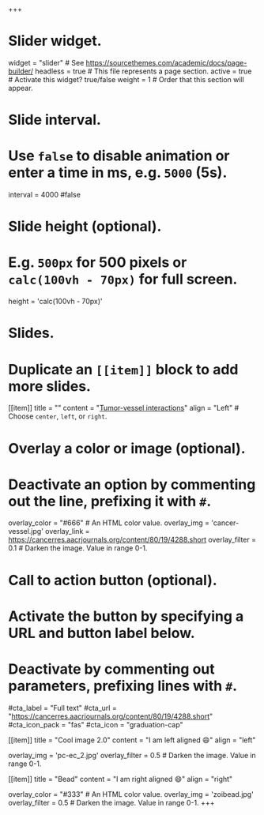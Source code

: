 +++
# Slider widget.
widget = "slider"  # See https://sourcethemes.com/academic/docs/page-builder/
headless = true  # This file represents a page section.
active = true  # Activate this widget? true/false
weight = 1  # Order that this section will appear.

# Slide interval.
# Use `false` to disable animation or enter a time in ms, e.g. `5000` (5s).
interval = 4000
#false

# Slide height (optional).
# E.g. `500px` for 500 pixels or `calc(100vh - 70px)` for full screen.
height = 'calc(100vh - 70px)'

# Slides.
# Duplicate an `[[item]]` block to add more slides.
[[item]]
  title = ""
  content = "[Tumor-vessel interactions](https://cancerres.aacrjournals.org/content/80/19/4288.short)"
  align = "Left"  # Choose `center`, `left`, or `right`.
  
  # Overlay a color or image (optional).
  #   Deactivate an option by commenting out the line, prefixing it with `#`.
  overlay_color = "#666"  # An HTML color value.
  overlay_img = 'cancer-vessel.jpg'
  overlay_link = https://cancerres.aacrjournals.org/content/80/19/4288.short
  overlay_filter = 0.1  # Darken the image. Value in range 0-1.

  # Call to action button (optional).
  #   Activate the button by specifying a URL and button label below.
  #   Deactivate by commenting out parameters, prefixing lines with `#`.
  #cta_label = "Full text"
  #cta_url = "https://cancerres.aacrjournals.org/content/80/19/4288.short"
  #cta_icon_pack = "fas"
  #cta_icon = "graduation-cap"

[[item]]
  title = "Cool image 2.0"
  content = "I am left aligned :smile:"
  align = "left"

  overlay_img = 'pc-ec_2.jpg'
  overlay_filter = 0.5  # Darken the image. Value in range 0-1.

[[item]]
  title = "Bead"
  content = "I am right aligned :smile:"
  align = "right"

  overlay_color = "#333"  # An HTML color value.
  overlay_img = 'zoibead.jpg'
  overlay_filter = 0.5  # Darken the image. Value in range 0-1.
+++
